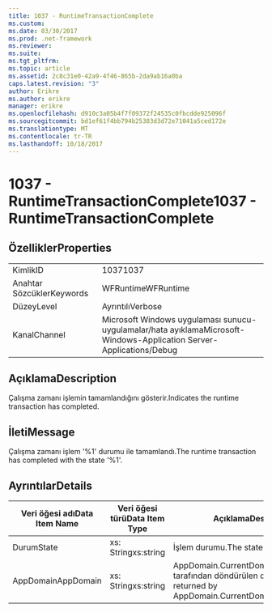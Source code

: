 ```yaml
---
title: 1037 - RuntimeTransactionComplete
ms.custom: 
ms.date: 03/30/2017
ms.prod: .net-framework
ms.reviewer: 
ms.suite: 
ms.tgt_pltfrm: 
ms.topic: article
ms.assetid: 2c8c31e0-42a9-4f46-865b-2da9ab16a0ba
caps.latest.revision: "3"
author: Erikre
ms.author: erikre
manager: erikre
ms.openlocfilehash: d910c3a05b4f7f09372f24535c0fbcdde925096f
ms.sourcegitcommit: bd1ef61f4bb794b25383d3d72e71041a5ced172e
ms.translationtype: MT
ms.contentlocale: tr-TR
ms.lasthandoff: 10/18/2017
---
```

# <a name="1037---runtimetransactioncomplete"></a><span data-ttu-id="84250-102">1037 - RuntimeTransactionComplete</span><span class="sxs-lookup"><span data-stu-id="84250-102">1037 - RuntimeTransactionComplete</span></span>
## <a name="properties"></a><span data-ttu-id="84250-103">Özellikler</span><span class="sxs-lookup"><span data-stu-id="84250-103">Properties</span></span>  
  
|||  
|-|-|  
|<span data-ttu-id="84250-104">Kimlik</span><span class="sxs-lookup"><span data-stu-id="84250-104">ID</span></span>|<span data-ttu-id="84250-105">1037</span><span class="sxs-lookup"><span data-stu-id="84250-105">1037</span></span>|  
|<span data-ttu-id="84250-106">Anahtar Sözcükler</span><span class="sxs-lookup"><span data-stu-id="84250-106">Keywords</span></span>|<span data-ttu-id="84250-107">WFRuntime</span><span class="sxs-lookup"><span data-stu-id="84250-107">WFRuntime</span></span>|  
|<span data-ttu-id="84250-108">Düzey</span><span class="sxs-lookup"><span data-stu-id="84250-108">Level</span></span>|<span data-ttu-id="84250-109">Ayrıntılı</span><span class="sxs-lookup"><span data-stu-id="84250-109">Verbose</span></span>|  
|<span data-ttu-id="84250-110">Kanal</span><span class="sxs-lookup"><span data-stu-id="84250-110">Channel</span></span>|<span data-ttu-id="84250-111">Microsoft Windows uygulaması sunucu-uygulamalar/hata ayıklama</span><span class="sxs-lookup"><span data-stu-id="84250-111">Microsoft-Windows-Application Server-Applications/Debug</span></span>|  
  
## <a name="description"></a><span data-ttu-id="84250-112">Açıklama</span><span class="sxs-lookup"><span data-stu-id="84250-112">Description</span></span>  
 <span data-ttu-id="84250-113">Çalışma zamanı işlemin tamamlandığını gösterir.</span><span class="sxs-lookup"><span data-stu-id="84250-113">Indicates the runtime transaction has completed.</span></span>  
  
## <a name="message"></a><span data-ttu-id="84250-114">İleti</span><span class="sxs-lookup"><span data-stu-id="84250-114">Message</span></span>  
 <span data-ttu-id="84250-115">Çalışma zamanı işlem '%1' durumu ile tamamlandı.</span><span class="sxs-lookup"><span data-stu-id="84250-115">The runtime transaction has completed with the state '%1'.</span></span>  
  
## <a name="details"></a><span data-ttu-id="84250-116">Ayrıntılar</span><span class="sxs-lookup"><span data-stu-id="84250-116">Details</span></span>  
  
|<span data-ttu-id="84250-117">Veri öğesi adı</span><span class="sxs-lookup"><span data-stu-id="84250-117">Data Item Name</span></span>|<span data-ttu-id="84250-118">Veri öğesi türü</span><span class="sxs-lookup"><span data-stu-id="84250-118">Data Item Type</span></span>|<span data-ttu-id="84250-119">Açıklama</span><span class="sxs-lookup"><span data-stu-id="84250-119">Description</span></span>|  
|--------------------|--------------------|-----------------|  
|<span data-ttu-id="84250-120">Durum</span><span class="sxs-lookup"><span data-stu-id="84250-120">State</span></span>|<span data-ttu-id="84250-121">xs: String</span><span class="sxs-lookup"><span data-stu-id="84250-121">xs:string</span></span>|<span data-ttu-id="84250-122">İşlem durumu.</span><span class="sxs-lookup"><span data-stu-id="84250-122">The state of the transaction.</span></span>|  
|<span data-ttu-id="84250-123">AppDomain</span><span class="sxs-lookup"><span data-stu-id="84250-123">AppDomain</span></span>|<span data-ttu-id="84250-124">xs: String</span><span class="sxs-lookup"><span data-stu-id="84250-124">xs:string</span></span>|<span data-ttu-id="84250-125">AppDomain.CurrentDomain.FriendlyName tarafından döndürülen dize.</span><span class="sxs-lookup"><span data-stu-id="84250-125">The string returned by AppDomain.CurrentDomain.FriendlyName.</span></span>|
